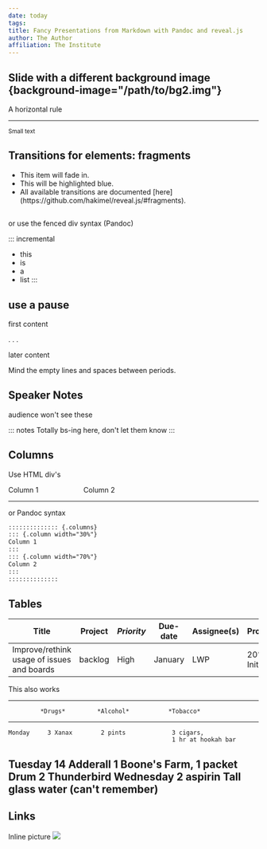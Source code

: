 ```yaml
---
date: today
tags:
title: Fancy Presentations from Markdown with Pandoc and reveal.js
author: The Author
affiliation: The Institute
---
```

<!--
%% ~~~~~~~~~~~~~~~~~~~~~~~~~~~~~~~~~~~~~~~~~~~~~~~~~~~~~~~~
%% Addtional stuff
%% ~~~~~~~~~~~~~~~~~~~~~~~~~~~~~~~~~~~~~~~~~~~~~~~~~~~~~~~~
%% For local clone of reveal.js (else it's fetched from the internet)
revealjs-url: reveal.js
theme: night
title-slide-attributes:
    data-background-image: /path/to/bg.img
    data-background-size: contain
parallaxBackgroundImage: /path/to/bg.img

%% ~~~~~~~~~~~~~~~~~~~~~~~~~~~~~~~~~~~~~~~~~~~~~~~~~~~~~~~~
%% All the stuff I thought should work, but doesn't seem to
%% ~~~~~~~~~~~~~~~~~~~~~~~~~~~~~~~~~~~~~~~~~~~~~~~~~~~~~~~~
%% These variables should be accessible through YAML frontmatter or CL variables, but don't have any
%% effect. See https://pandoc.org/MANUAL.html#variables-for-html and
%% `pandoc --print-default-data-file=templates/styles.html`
mainfont: Futura
fontsize: 12pt
linkcolor: green
backgroundcolor: green
css:
  - 'https://fonts.googleapis.com/css2?family=Oswald&display=swap'
header-includes: |
  <style>
  body {
      color: rgb(16, 229, 195);
      background-color: rgb(200, 200, 220);
  }
  blockquote {
    font-style: italic;
  }
  tr.even {
    background-color: #f0f0f0;
  }
  td, th {
    padding: 0.5em 2em 0.5em 0.5em;
  }
  tbody {
    border-bottom: none;
  }
  </style>
-->

## Slide with a different background image {background-image="/path/to/bg2.img"}

A horizontal rule
<hr>

<small>Small text</small>

## Transitions for elements: fragments
<ul>
    <li class="fragment fade-in">This item will fade in.</li>
    <li class="fragment highlight-blue">This will be highlighted blue.</li>
    <li class="fragment highlight-red">All available transitions are documented [here](https://github.com/hakimel/reveal.js/#fragments).</li>
</ul>

##
or use the fenced div syntax (Pandoc)

::: incremental
- this
- is
- a
- list
:::

## use a pause

first content

. . .

later content

Mind the empty lines and spaces between periods.

## Speaker Notes
audience won't see these

::: notes
Totally bs-ing here, don't let them know
:::

## Columns
Use HTML div's
<div style="display: flex; justify-content: space-between">
<div style="width: 30%">
Column 1
</div>
<div style="width: 70%">
Column 2
</div>
</div>

<hr>

or Pandoc syntax
```markdown
:::::::::::::: {.columns}
::: {.column width="30%"}
Column 1
:::
::: {.column width="70%"}
Column 2
:::
::::::::::::::
```

## Tables

| Title | Project | *Priority* | Due-date | Assignee(s) | Progress | Summary |
|-------|---------|----------|----------|-------------|----------|---------|
| Improve/rethink usage of issues and boards | backlog | High | January | LWP | 20% - Initiated | Can we Kanban? |

This also works

--------------------------------------------------------------------
             *Drugs*         *Alcohol*           *Tobacco*
----------   -------------   -----------------   --------------------
    Monday     3 Xanax        2 pints             3 cigars,  
                                                  1 hr at hookah bar
   Tuesday    14 Adderall     1 Boone's Farm,     1 packet Drum
                              2 Thunderbird
 Wednesday    2 aspirin       Tall glass water    (can't remember)
---------------------------------------------------------------------

## Links

Inline picture
[![](https://file-examples.com/storage/fe2879c03363c669a9ef954/2017/10/file_example_PNG_500kB.png)](https://file-examples.com/)
